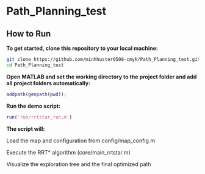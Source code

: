 # Path_Planning_test

## How to Run

**To get started, clone this repository to your local machine:**
```bash
git clone https://github.com/minhhuster0508-cmyk/Path_Planning_test.git
cd Path_Planning_test
```
**Open MATLAB and set the working directory to the project folder and add all project folders automatically:**
```matlab
addpath(genpath(pwd));
```
**Run the demo script:**
```matlab
run('run/rrtstar_run.m')
```

**The script will:**

Load the map and configuration from config/map_config.m

Execute the RRT* algorithm (core/main_rrtstar.m)

Visualize the exploration tree and the final optimized path
